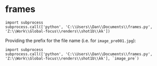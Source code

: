 # frames

```
import subprocess
subprocess.call(['python', 'C:\\Users\\Dan\\Documents\\frames.py', 'Z:\\Work\\Global-focus\\renders\\shot1b\\kk'])
```

Providing the prefix for the file name (i.e. for `image_pre001.jpg`):

```
import subprocess
subprocess.call(['python', 'C:\\Users\\Dan\\Documents\\frames.py', 'Z:\\Work\\Global-focus\\renders\\shot1b\\kk'], `image_pre`)
```
